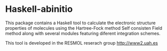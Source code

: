 Haskell-abinitio
================

This package contains a Haskell tool to calculate the electronic structure properties 
of molecules using the Hartree-Fock method Self consisten Field method along with several
modules featuring diferent integration schemes.

This tool is developed in the RESMOL reserach group http://www2.uah.es